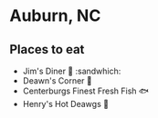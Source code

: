 # Auburn, NC

## Places to eat

- Jim's Diner :egg: :sandwhich:
- Deawn's Corner :beer:
- Centerburgs Finest Fresh Fish :fish:
- Henry's Hot Deawgs :hotdog:
